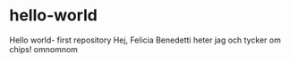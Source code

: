 # hello-world
Hello world- first repository
Hej, Felicia Benedetti heter jag och tycker om chips! omnomnom

